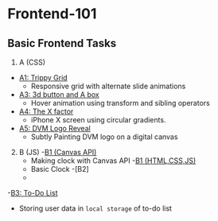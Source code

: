 # Frontend-101
## Basic Frontend Tasks
1. A (CSS)
  - [A1: Trippy Grid](https://sakshamdevelops.github.io/Frontend-101/A/A1/A1.html)
     - Responsive grid with alternate slide animations
  - [A3: 3d button and A box](https://sakshamdevelops.github.io/Frontend-101/A/A3/A3.html)
     - Hover animation using transform and sibling operators  
  - [A4: The X factor](https://sakshamdevelops.github.io/Frontend-101/A/A4/A4.html)  
     - iPhone X screen using circular gradients.
  - [A5: DVM Logo Reveal](https://sakshamdevelops.github.io/Frontend-101/A/A5/A5.html)  
     - Subtly Painting DVM logo on a digital canvas

2. B (JS)
  -[B1 (Canvas API)](https://sakshamdevelops.github.io/Frontend-101/B/B1%20Canvas/B1C.html) 
    - Making clock with Canvas API
  -[B1 (HTML,CSS,JS)](https://sakshamdevelops.github.io/Frontend-101/B/B1%JS/B1.html)
    - Basic Clock
  -[B2]
    -
  -[B3: To-Do List](https://sakshamdevelops.github.io/Frontend-101/B/B3/B3.html)
   - Storing user data in `local storage` of to-do list